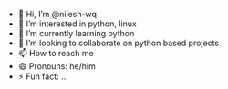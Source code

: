 - 👋 Hi, I’m @nilesh-wq
- 👀 I’m interested in python, linux
- 🌱 I’m currently learning python
- 💞️ I’m looking to collaborate on python based projects
- 📫 How to reach me 
- 😄 Pronouns: he/him
- ⚡ Fun fact: ...

<!---
nilesh-wq/nilesh-wq is a ✨ special ✨ repository because its `README.md` (this file) appears on your GitHub profile.
You can click the Preview link to take a look at your changes.
--->
